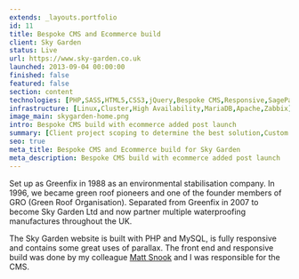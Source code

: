 ```yaml
---
extends: _layouts.portfolio
id: 11
title: Bespoke CMS and Ecommerce build
client: Sky Garden
status: Live
url: https://www.sky-garden.co.uk
launched: 2013-09-04 00:00:00
finished: false
featured: false
section: content
technologies: [PHP,SASS,HTML5,CSS3,jQuery,Bespoke CMS,Responsive,SagePay]
infrastructure: [Linux,Cluster,High Availability,MariaDB,Apache,Zabbix]
image_main: skygarden-home.png
intro: Bespoke CMS build with ecommerce added post launch
summary: [Client project scoping to determine the best solution,Custom CMS build,Bespoke ecommerce build,SagePay integration,Google Advertising,Testing]
seo: true
meta_title: Bespoke CMS and Ecommerce build for Sky Garden
meta_description: Bespoke CMS build with ecommerce added post launch
---
```


Set up as Greenfix in 1988 as an environmental stabilisation company. In 1996, we became green roof pioneers and one of the founder members of GRO (Green Roof Organisation). Separated from Greenfix in 2007 to become Sky Garden Ltd and now partner multiple waterproofing manufactures throughout the UK.

The Sky Garden website is built with PHP and MySQL, is fully responsive and contains some great uses of parallax. The front end and responsive build was done by my colleague <a href="https://snook.studio/" target="_blank" rel="external" title="Matt Snook Web Design and Graphic Design Cheltenham">Matt Snook</a> and I was responsible for the CMS.
